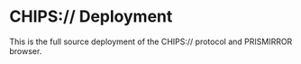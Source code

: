# CHIPS:// Deployment
This is the full source deployment of the CHIPS:// protocol and PRISMIRROR browser.